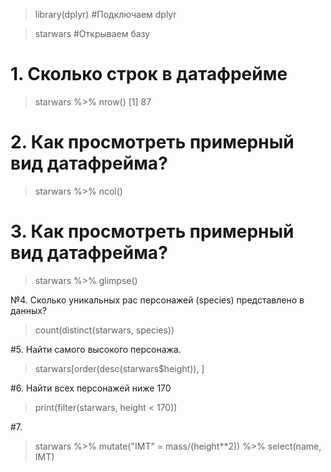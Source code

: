 > library(dplyr)  #Подключаем dplyr


> starwars  #Открываем базу


# 1. Сколько строк в датафрейме
> starwars %>% nrow()
[1] 87

# 2. Как просмотреть примерный вид датафрейма?
 > starwars %>% ncol()


# 3. Как просмотреть примерный вид датафрейма?
> starwars %>% glimpse()


№4. Сколько уникальных рас персонажей (species) представлено в данных?
> count(distinct(starwars, species))


#5. Найти самого высокого персонажа.
> starwars[order(desc(starwars$height)), ]

#6. Найти всех персонажей ниже 170
> print(filter(starwars, height < 170))


#7.
> starwars %>% mutate("IMT" = mass/(height**2)) %>% select(name, IMT)

